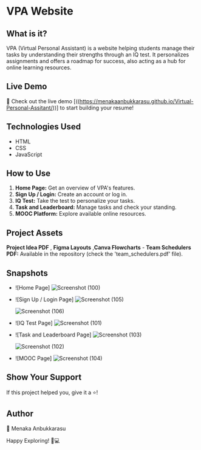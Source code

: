 # VPA Website

## What is it?
VPA (Virtual Personal Assistant) is a website helping students manage their tasks by understanding their strengths through an IQ test. It personalizes assignments and offers a roadmap for success, also acting as a hub for online learning resources.

## Live Demo

🚀 Check out the live demo [((https://menakaanbukkarasu.github.io/Virtual-Personal-Assitant/))] to start building your resume!

## Technologies Used
- HTML
- CSS
- JavaScript

## How to Use

1. **Home Page:** Get an overview of VPA's features.
2. **Sign Up / Login:** Create an account or log in.
3. **IQ Test:** Take the test to personalize your tasks.
4. **Task and Leaderboard:** Manage tasks and check your standing.
5. **MOOC Platform:** Explore available online resources.

## Project Assets
**Project Idea PDF** , **Figma Layouts** ,**Canva Flowcharts**
         - **Team Schedulers PDF:** Available in the repository (check the 'team_schedulers.pdf' file).

## Snapshots
- ![Home Page]
  ![Screenshot (100)](https://github.com/MENAKAANBUKKARASU/Virtual-Personal-Assitant/assets/113598770/b3d5fea6-4995-466a-b61c-dacd9d208bb4)

- ![Sign Up / Login Page]
  ![Screenshot (105)](https://github.com/MENAKAANBUKKARASU/Virtual-Personal-Assitant/assets/113598770/6f58e143-e6ec-4270-8741-beab166dffa4)

  ![Screenshot (106)](https://github.com/MENAKAANBUKKARASU/Virtual-Personal-Assitant/assets/113598770/01b1641c-d39f-456d-a087-f8590efe0140)

- ![IQ Test Page]
  ![Screenshot (101)](https://github.com/MENAKAANBUKKARASU/Virtual-Personal-Assitant/assets/113598770/7bfb82b9-7abc-4dc8-91a8-a0bee4cdfec2)

- ![Task and Leaderboard Page]
  ![Screenshot (103)](https://github.com/MENAKAANBUKKARASU/Virtual-Personal-Assitant/assets/113598770/46f1777a-56ff-4d54-844a-8c0ed6fa4596)

  ![Screenshot (102)](https://github.com/MENAKAANBUKKARASU/Virtual-Personal-Assitant/assets/113598770/a7561c70-8226-4b97-bf86-81f5ef56f562)
- ![MOOC Page]
  ![Screenshot (104)](https://github.com/MENAKAANBUKKARASU/Virtual-Personal-Assitant/assets/113598770/d8626675-1cc2-4e4b-805e-3919cfc18499)

## Show Your Support
If this project helped you, give it a ⭐️!

## Author
👤 Menaka Anbukkarasu

Happy Exploring! 🌟💻
